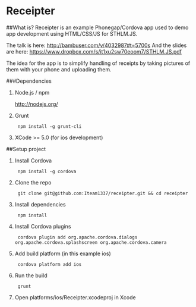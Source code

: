 Receipter
=========

##What is?
Receipter is an example Phonegap/Cordova app used to demo app development using
HTML/CSS/JS for STHLM.JS.

The talk is here: http://bambuser.com/v/4032987#t=5700s
And the slides are here: https://www.dropbox.com/s/it1xu2sw70eoom7/STHLM.JS.pdf

The idea for the app is to simplify handling of receipts by taking pictures of them with
your phone and uploading them.

###Dependencies

1. Node.js / npm

    http://nodejs.org/

2. Grunt

        npm install -g grunt-cli

3. XCode >= 5.0 (for ios development)


##Setup project

1. Install Cordova

        npm install -g cordova

2. Clone the repo

        git clone git@github.com:Iteam1337/receipter.git && cd receipter

3. Install dependencies

        npm install

4. Install Cordova plugins

        cordova plugin add org.apache.cordova.dialogs org.apache.cordova.splashscreen org.apache.cordova.camera

5. Add build platform (in this example ios)

        cordova platform add ios

6. Run the build

        grunt

7. Open platforms/ios/Receipter.xcodeproj in Xcode
